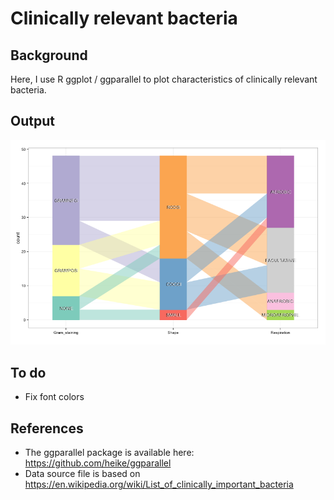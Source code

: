 # Clinically relevant bacteria

## Background
Here, I use R ggplot / ggparallel to plot characteristics of clinically relevant bacteria.

## Output

![bacteria-plot](Rplot.png "bacteria-plot")

## To do

* Fix font colors

## References

* The ggparallel package is available here: https://github.com/heike/ggparallel
* Data source file is based on https://en.wikipedia.org/wiki/List_of_clinically_important_bacteria
